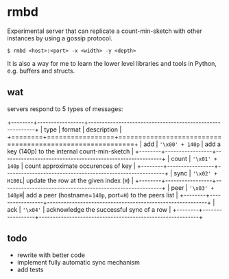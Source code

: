 # rmbd

Experimental server that can replicate a count-min-sketch with other
instances by using a gossip protocol.

    $ rmbd <host>:<port> -x <width> -y <depth>

It is also a way for me to learn the lower level libraries and tools
in Python, e.g. buffers and structs.

## wat

servers respond to 5 types of messages:

+--------+-----------------+----------------------------------------------------------+
|  type  | format          | description                                              |
+========+=================+==========================================================+
| add    | `'\x00' + 140p` | add a key (140p) to the internal count-min-sketch        |
+--------+-----------------+----------------------------------------------------------+
| count  | `'\x01' + 140p` | count approximate occurences of key                      |
+--------+-----------------+----------------------------------------------------------+
| sync   | `'\x02' + H100L`| update the row at the given index (`H`)                  |
+--------+-----------------+----------------------------------------------------------+
| peer   | `'\x03' + 140pH`| add a peer (hostname=`140p`, port=`H`) to the peers list |
+--------+-----------------+----------------------------------------------------------+
| ack    | `'\x04'`        | acknowledge the successful sync of a row                 |
+--------+-----------------+----------------------------------------------------------+

## todo

 - rewrite with better code
 - implement fully automatic sync mechanism
 - add tests
